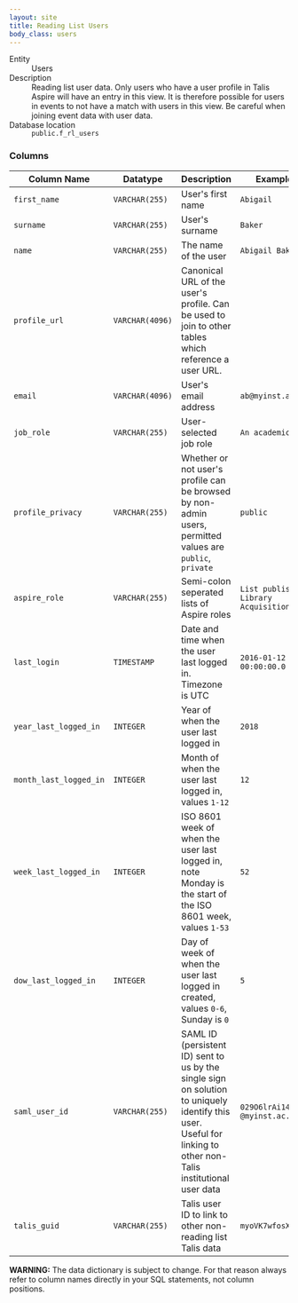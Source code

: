 ```yaml
---
layout: site
title: Reading List Users
body_class: users
---
```


<dl>
  <dt>Entity</dt>
  <dd>Users</dd>

  <dt>Description</dt>
  <dd>Reading list user data. Only users who have a user profile in Talis Aspire will have an entry in this view. It is therefore possible for users in events to not have a match with users in this view. Be careful when joining event data with user data.</dd>

  <dt>Database location</dt>
  <dd><code>public.f_rl_users</code></dd>
</dl>

### Columns

| Column Name | Datatype | Description  | Example
| --- | --- | --- | ---------- |
| `first_name` | `VARCHAR(255)` | User's first name | `Abigail` |
| `surname` | `VARCHAR(255)` | User's surname | `Baker` |
| `name` | `VARCHAR(255)` | The name of the user | `Abigail Baker` |
| `profile_url` | `VARCHAR(4096)` | Canonical URL of the user's profile. Can be used to join to other tables which reference a user URL. |  |
| `email` | `VARCHAR(4096)` | User's email address | `ab@myinst.ac.uk` |
| `job_role` | `VARCHAR(255)` | User-selected job role | `An academic` |
| `profile_privacy` | `VARCHAR(255)` | Whether or not user's profile can be browsed by non-admin users, permitted values are `public`, `private` | `public` |
| `aspire_role` | `VARCHAR(255)` | Semi-colon seperated lists of Aspire roles | `List publisher; Library Acquisitions` |
| `last_login` | `TIMESTAMP` | Date and time when the user last logged in. Timezone is UTC | `2016-01-12 00:00:00.0` |
| `year_last_logged_in` | `INTEGER` | Year of when the user last logged in | `2018` |
| `month_last_logged_in` | `INTEGER` | Month of when the user last logged in, values `1-12` | `12` |
| `week_last_logged_in` | `INTEGER` | ISO 8601 week of when the user last logged in, note Monday is the start of the ISO 8601 week, values `1-53` | `52` |
| `dow_last_logged_in` | `INTEGER` | Day of week of when the user last logged in created, values `0-6`, Sunday is `0` | `5` |
| `saml_user_id` | `VARCHAR(255)` | SAML ID (persistent ID) sent to us by the single sign on solution to uniquely identify this user. Useful for linking to other non-Talis institutional user data | `029O6lrAi14=-@myinst.ac.uk` |
| `talis_guid` | `VARCHAR(255)` | Talis user ID to link to other non-reading list Talis data | `myoVK7wfosXXWlw` |

**WARNING:** The data dictionary is subject to change. For that reason always refer to column names directly in your SQL statements, not column positions.
